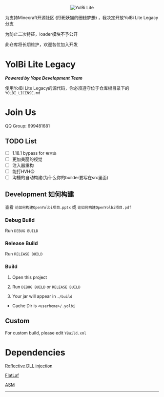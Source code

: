 <!--suppress HtmlDeprecatedAttribute -->
<p align="center">
  <img src="https://avatars.githubusercontent.com/u/159465859?s=64&v=4" alt="YolBi Lite" img>
</p>

为支持Minecraft开源社区 ~~(打死妖猫的圈钱梦想)~~ ，我决定开放YolBi Lite Legacy分支

为防止二次特征，loader模块不予公开

此仓库将长期维护，欢迎各位加入开发

# YolBi Lite Legacy

***Powered by Yape Development Team***

使用YolBi Lite Legacy的源代码，你必须遵守位于仓库根目录下的`YOLBI_LICENSE.md`

# Join Us

QQ Group: 699481681

## TODO List

- [ ] 1.18.1 bypass for `布吉岛`
- [ ] 更加美丽的视觉
- [ ] 注入器重构
- [ ] 能打HVH😡
- [ ] 沟槽的自动构建(为什么你的builder要写在src里面)

## Development 如何构建

查看 `论如何构建OpenYolbi项目.pptx` 或 `论如何构建OpenYolbi项目.pdf`

### Debug Build

Run `DEBUG BUILD`

### Release Build

Run `RELEASE BUILD`

### Build

1. Open this project

2. Run `DEBUG BUILD` or `RELEASE BUILD`

3. Your jar will appear in `./build`

- Cache Dir is `<userhome>/.yolbi`

## Custom

For custom build, please edit `YBuild.xml`

# Dependencies

[Reflective DLL injection](https://github.com/stephenfewer/ReflectiveDLLInjection)

[FlatLaf](https://github.com/JFormDesigner/FlatLaf)

[ASM](https://gitlab.ow2.org/asm/asm)

<hr>
